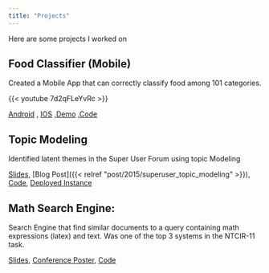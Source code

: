 ```yaml
---
title: "Projects"
---
```


Here are some projects I worked on

Food Classifier (Mobile)
----------------------------------
Created a Mobile App that can correctly classify food among 101 categories.

{{< youtube 7d2qFLeYvRc >}}

[Android](https://play.google.com/store/apps/details?id=com.rsnp.foodclassifier) , [IOS](https://itunes.apple.com/us/app/food-classifier/id1445356461?ls=1&mt=8)      ,[Demo](https://www.youtube.com/watch?v=7d2qFLeYvRc) ,[Code](https://github.com/npatta01/mobile-deep-learning-classifier)

Topic Modeling
----------------------------------
Identified latent themes in the Super User Forum using topic Modeling


[Slides](http://www.slideshare.net/slideshow/embed_code/key/dGQh9SJb6wKIS9), [Blog Post]({{< relref "post/2015/superuser_topic_modeling" >}}), [Code](https://github.com/npatta01/superuser-topic-modeling), [Deployed Instance](https://superuser-topic-modeling.herokuapp.com/#/topics)

Math Search Engine:
------------------
Search Engine that find similar documents to a query containing math expressions (latex) and text.
Was one of the top 3 systems in the NTCIR-11 task.

[Slides](http://www.slideshare.net/nidhinpattaniyil/ntcir11math2pattaniyilnslides), [Conference Poster](http://www.slideshare.net/nidhinpattaniyil/ntcir11math2pattaniyilnposter), [Code](https://bitbucket.org/ntp5633/tangent_0.2)